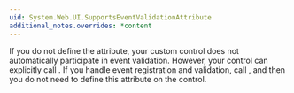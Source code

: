 ```yaml
---
uid: System.Web.UI.SupportsEventValidationAttribute
additional_notes.overrides: *content
---
```


<p>If you do not define the <xref href="System.Web.UI.SupportsEventValidationAttribute"></xref> attribute, your custom control does not automatically participate in event validation. However, your control can explicitly call <xref href="System.Web.UI.ClientScriptManager.ValidateEvent(System.String)"></xref>. If you handle event registration and validation, call <xref href="System.Web.UI.ClientScriptManager.ValidateEvent(System.String)"></xref>, and then you do not need to define this attribute on the control.</p>


